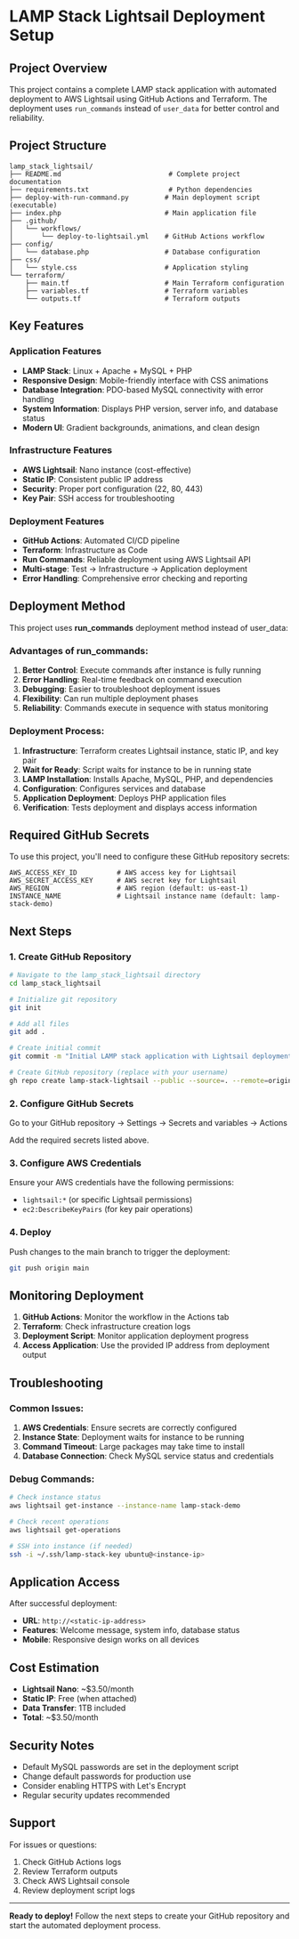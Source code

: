 # LAMP Stack Lightsail Deployment Setup

## Project Overview

This project contains a complete LAMP stack application with automated deployment to AWS Lightsail using GitHub Actions and Terraform. The deployment uses `run_commands` instead of `user_data` for better control and reliability.

## Project Structure

```
lamp_stack_lightsail/
├── README.md                           # Complete project documentation
├── requirements.txt                    # Python dependencies
├── deploy-with-run-command.py         # Main deployment script (executable)
├── index.php                          # Main application file
├── .github/
│   └── workflows/
│       └── deploy-to-lightsail.yml    # GitHub Actions workflow
├── config/
│   └── database.php                   # Database configuration
├── css/
│   └── style.css                      # Application styling
└── terraform/
    ├── main.tf                        # Main Terraform configuration
    ├── variables.tf                   # Terraform variables
    └── outputs.tf                     # Terraform outputs
```

## Key Features

### Application Features
- **LAMP Stack**: Linux + Apache + MySQL + PHP
- **Responsive Design**: Mobile-friendly interface with CSS animations
- **Database Integration**: PDO-based MySQL connectivity with error handling
- **System Information**: Displays PHP version, server info, and database status
- **Modern UI**: Gradient backgrounds, animations, and clean design

### Infrastructure Features
- **AWS Lightsail**: Nano instance (cost-effective)
- **Static IP**: Consistent public IP address
- **Security**: Proper port configuration (22, 80, 443)
- **Key Pair**: SSH access for troubleshooting

### Deployment Features
- **GitHub Actions**: Automated CI/CD pipeline
- **Terraform**: Infrastructure as Code
- **Run Commands**: Reliable deployment using AWS Lightsail API
- **Multi-stage**: Test → Infrastructure → Application deployment
- **Error Handling**: Comprehensive error checking and reporting

## Deployment Method

This project uses **run_commands** deployment method instead of user_data:

### Advantages of run_commands:
1. **Better Control**: Execute commands after instance is fully running
2. **Error Handling**: Real-time feedback on command execution
3. **Debugging**: Easier to troubleshoot deployment issues
4. **Flexibility**: Can run multiple deployment phases
5. **Reliability**: Commands execute in sequence with status monitoring

### Deployment Process:
1. **Infrastructure**: Terraform creates Lightsail instance, static IP, and key pair
2. **Wait for Ready**: Script waits for instance to be in running state
3. **LAMP Installation**: Installs Apache, MySQL, PHP, and dependencies
4. **Configuration**: Configures services and database
5. **Application Deployment**: Deploys PHP application files
6. **Verification**: Tests deployment and displays access information

## Required GitHub Secrets

To use this project, you'll need to configure these GitHub repository secrets:

```
AWS_ACCESS_KEY_ID          # AWS access key for Lightsail
AWS_SECRET_ACCESS_KEY      # AWS secret key for Lightsail
AWS_REGION                 # AWS region (default: us-east-1)
INSTANCE_NAME              # Lightsail instance name (default: lamp-stack-demo)
```

## Next Steps

### 1. Create GitHub Repository
```bash
# Navigate to the lamp_stack_lightsail directory
cd lamp_stack_lightsail

# Initialize git repository
git init

# Add all files
git add .

# Create initial commit
git commit -m "Initial LAMP stack application with Lightsail deployment"

# Create GitHub repository (replace with your username)
gh repo create lamp-stack-lightsail --public --source=. --remote=origin --push
```

### 2. Configure GitHub Secrets
Go to your GitHub repository → Settings → Secrets and variables → Actions

Add the required secrets listed above.

### 3. Configure AWS Credentials
Ensure your AWS credentials have the following permissions:
- `lightsail:*` (or specific Lightsail permissions)
- `ec2:DescribeKeyPairs` (for key pair operations)

### 4. Deploy
Push changes to the main branch to trigger the deployment:
```bash
git push origin main
```

## Monitoring Deployment

1. **GitHub Actions**: Monitor the workflow in the Actions tab
2. **Terraform**: Check infrastructure creation logs
3. **Deployment Script**: Monitor application deployment progress
4. **Access Application**: Use the provided IP address from deployment output

## Troubleshooting

### Common Issues:
1. **AWS Credentials**: Ensure secrets are correctly configured
2. **Instance State**: Deployment waits for instance to be running
3. **Command Timeout**: Large packages may take time to install
4. **Database Connection**: Check MySQL service status and credentials

### Debug Commands:
```bash
# Check instance status
aws lightsail get-instance --instance-name lamp-stack-demo

# Check recent operations
aws lightsail get-operations

# SSH into instance (if needed)
ssh -i ~/.ssh/lamp-stack-key ubuntu@<instance-ip>
```

## Application Access

After successful deployment:
- **URL**: `http://<static-ip-address>`
- **Features**: Welcome message, system info, database status
- **Mobile**: Responsive design works on all devices

## Cost Estimation

- **Lightsail Nano**: ~$3.50/month
- **Static IP**: Free (when attached)
- **Data Transfer**: 1TB included
- **Total**: ~$3.50/month

## Security Notes

- Default MySQL passwords are set in the deployment script
- Change default passwords for production use
- Consider enabling HTTPS with Let's Encrypt
- Regular security updates recommended

## Support

For issues or questions:
1. Check GitHub Actions logs
2. Review Terraform outputs
3. Check AWS Lightsail console
4. Review deployment script logs

---

**Ready to deploy!** Follow the next steps to create your GitHub repository and start the automated deployment process.
